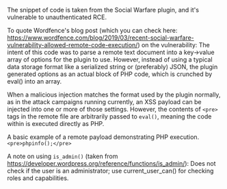 The snippet of code is taken from the Social Warfare plugin, and it's vulnerable to unauthenticated RCE.

To quote Wordfence's blog post (which you can check here: https://www.wordfence.com/blog/2019/03/recent-social-warfare-vulnerability-allowed-remote-code-execution/) on the vulnerability:
The intent of this code was to parse a remote text document into a key->value array of options for the plugin to use. However, instead of using a typical data storage format like a serialized string or (preferably) JSON, the plugin generated options as an actual block of PHP code, which is crunched by eval() into an array.

When a malicious injection matches the format used by the plugin normally, as in the attack campaigns running currently, an XSS payload can be injected into one or more of those settings. However, the contents of `<pre>` tags in the remote file are arbitrarily passed to `eval()`, meaning the code within is executed directly as PHP.

A basic example of a remote payload demonstrating PHP execution.
`<pre>phpinfo();</pre>`

A note on using `is_admin()` (taken from https://developer.wordpress.org/reference/functions/is_admin/):
Does not check if the user is an administrator; use current_user_can() for checking roles and capabilities.

